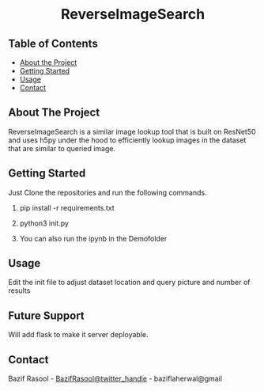 

<!-- PROJECT LOGO -->
<br />


  <h1 align="center">ReverseImageSearch</h1>

 



<!-- TABLE OF CONTENTS -->
## Table of Contents

* [About the Project](#about-the-project)
* [Getting Started](#getting-started)
* [Usage](#usage)
* [Contact](#contact)



<!-- ABOUT THE PROJECT -->
## About The Project



ReverseImageSearch
is a similar image lookup tool that is built on ResNet50 and uses h5py under the hood to efficiently lookup images in the dataset that are similar to queried image.



<!-- GETTING STARTED -->
## Getting Started

Just Clone the repositories and run the following commands. 

1. pip install -r requirements.txt

2. python3 init.py

3. You can also run the ipynb in the Demofolder


<!-- USAGE EXAMPLES -->
## Usage

Edit the init file to adjust dataset location and query picture and number of results

<!-- FUTURE SUPPORT -->
## Future Support

Will add flask to make it server deployable.

<!-- CONTACT -->
## Contact

Bazif Rasool - [BazifRasool@twitter_handle](https://twitter.com/twitter_handle) - baziflaherwal@gmail

